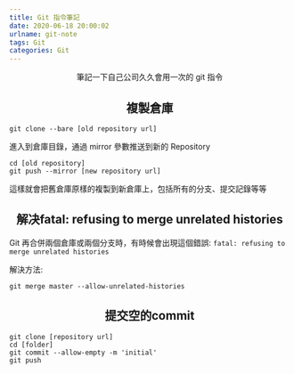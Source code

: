 ```yaml
---
title: Git 指令筆記
date: 2020-06-18 20:00:02
urlname: git-note
tags: Git
categories: Git
---
```


<center>筆記一下自己公司久久會用一次的 git 指令</center>

## <center>複製倉庫</center>

```
git clone --bare [old repository url]
```
進入到倉庫目錄，通過 mirror 參數推送到新的 Repository

```
cd [old repository]
git push --mirror [new repository url]
```
這樣就會把舊倉庫原樣的複製到新倉庫上，包括所有的分支、提交記錄等等


## <center>解决fatal: refusing to merge unrelated histories</center>

Git 再合併兩個倉庫或兩個分支時，有時候會出現這個錯誤: `fatal: refusing to merge unrelated histories`

解決方法:
```
git merge master --allow-unrelated-histories
```

## <center>提交空的commit</center>

```
git clone [repository url]
cd [folder]
git commit --allow-empty -m 'initial'
git push
```



